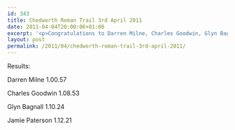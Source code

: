 ```yaml
---
id: 343
title: Chedworth Roman Trail 3rd April 2011
date: 2011-04-04T20:00:06+01:00
excerpt: '<p>Congratulations to Darren Milne, Charles Goodwin, Glyn Bagnall and Jamie Paterson for battling it out at the challenging 10M Chedworth Roman Trail race on Sunday.</p>'
layout: post
permalink: /2011/04/chedworth-roman-trail-3rd-april-2011/
---
```

Results:

Darren Milne 1.00.57

Charles Goodwin 1.08.53

Glyn Bagnall 1.10.24

Jamie Paterson 1.12.21